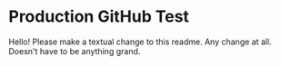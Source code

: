 # Production GitHub Test

Hello! Please make a textual change to this readme. Any change at all. Doesn't have to be anything grand.

